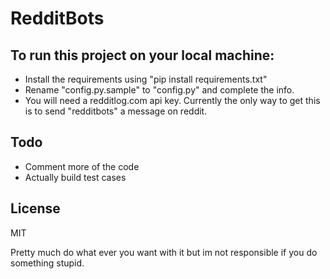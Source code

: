 RedditBots
================================

To run this project on your local machine:
-------------------------
* Install the requirements using "pip install requirements.txt"
* Rename "config.py.sample" to "config.py" and complete the info.
* You will need a redditlog.com api key. Currently the only way to get this is to send "redditbots" a message on reddit.


Todo
-------------------------

* Comment more of the code
* Actually build test cases

License
---------------------------

MIT

Pretty much do what ever you want with it but im not responsible if you do something stupid.

